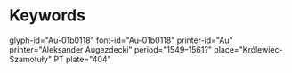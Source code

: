 # Keywords
glyph-id="Au-01b0118"
font-id="Au-01b0118"
printer-id="Au"
printer="Aleksander Augezdecki"
period="1549–1561?"
place="Królewiec-Szamotuły"
PT plate="404"
